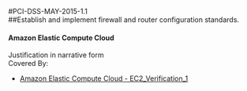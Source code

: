 #PCI-DSS-MAY-2015-1.1  
##Establish and implement firewall and router configuration standards.  
  
#### Amazon Elastic Compute Cloud  
Justification in narrative form  
Covered By:  
* [Amazon Elastic Compute Cloud - EC2_Verification_1](../components/EC2.md)  
